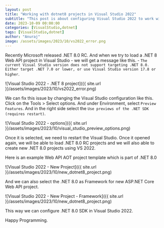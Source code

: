 ```yaml
---
layout: post
title: "Working with dotnet8 projects in Visual Studio 2022"
subtitle: "This post is about configuring Visual Studio 2022 to work with dotnet8 RC or other preview versions of dotnet."
date: 2023-10-09 00:00:00
categories: [VisualStudio,dotnet]
tags: [VisualStudio,dotnet]
author: "Anuraj"
image: /assets/images/2023/10/vs2022_error.png
---
```


Recently Microsoft released .NET 8.0 RC. And when we try to load a .NET 8 Web API project in Visual Studio - we will get a message like this. - `The current Visual Studio version does not support targeting .NET 8.0.  Either target .NET 7.0 or lower, or use Visual Studio version 17.8 or higher`. 

![Visual Studio 2022 - .NET 8 project]({{ site.url }}/assets/images/2023/10/vs2022_error.png)

We can fix this issue by changing the Visual Studio configuration like this. Click on the Tools &gt; Select options. And under Environment, select `Preview Features`. And in the right side select the `Use previews of the .NET SDK (requires restart)`.

![Visual Studio 2022 - options]({{ site.url }}/assets/images/2023/10/visual_studio_preview_options.png)

Once it is selected, we need to restart the Visual Studio. Once it opened again, we will be able to load .NET 8.0 RC projects and we will also able to create new .NET 8.0 projects using VS 2022.

Here is an example Web API AOT project template which is part of .NET 8.0

![Visual Studio 2022 - New Project]({{ site.url }}/assets/images/2023/10/new_dotnet8_project.png)

And we can also select the .NET 8.0 as Framework for new ASP.NET Core Web API project.

![Visual Studio 2022 - New Project - Framework]({{ site.url }}/assets/images/2023/10/new_dotnet8_project.png)

This way we can configure .NET 8.0 SDK in Visual Studio 2022.

Happy Programming.